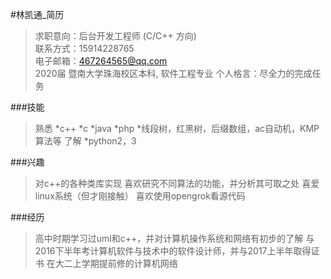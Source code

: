 #林凯通_简历
> 求职意向：后台开发工程师 (C/C++ 方向)       
> 联系方式：15914228765     
> 电子邮箱：467264565@qq.com     
> 2020届
> 暨南大学珠海校区本科, 软件工程专业
> 个人格言：尽全力的完成任务


###技能
  > 熟悉
   *c++
   *c
   *java
   *php
   *线段树，红黑树，后缀数组，ac自动机，KMP算法等
  >了解
   *python2，3


###兴趣
  >对c++的各种类库实现
  >喜欢研究不同算法的功能，并分析其可取之处
  >喜爱linux系统（但才刚接触）
  >喜欢使用opengrok看源代码

###经历
  >高中时期学习过uml和c++，并对计算机操作系统和网络有初步的了解
  >与2016下半年考计算机软件与技术中的软件设计师，并与2017上半年取得证书
  >在大二上学期提前修的计算机网络

